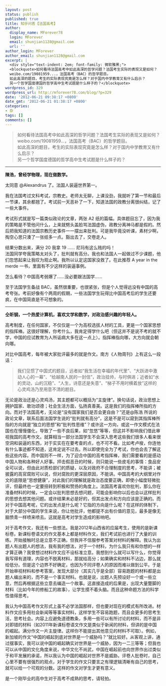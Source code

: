 ```yaml
---
layout: post
status: publish
published: true
title: 知乎问答【法国高考】
author:
  display_name: MForever78
  login: MForever
  email: shunjian1128@gmail.com
  url: ''
author_login: MForever
author_email: shunjian1128@gmail.com
excerpt: |
  <div style="text-indent: 2em; font-family: 微软雅黑;">
  <blockquote>如何看待法国高考中如此高深的哲学问题？法国考生实际的表现又是如何？
  weibo.com/19081959...，法国高考（BAC）的哲学题目。
  如此高深的题目，考生的实际表现究竟是怎么样？对于国内中学教育又有什么启示？
  另一个哲学国度德国的哲学高中生考试题是什么样子的？</blockquote>
wordpress_id: 329
wordpress_url: http://mforever78.com/blog/?p=329
date: '2012-06-21 09:38:17 +0800'
date_gmt: '2012-06-21 01:38:17 +0800'
categories:
- 杂
tags: []
comments: []
---
```


<blockquote><p>如何看待法国高考中如此高深的哲学问题？法国考生实际的表现又是如何？<br />
weibo.com/19081959...，法国高考（BAC）的哲学题目。<br />
如此高深的题目，考生的实际表现究竟是怎么样？对于国内中学教育又有什么启示？<br />
另一个哲学国度德国的哲学高中生考试题是什么样子的？</p></blockquote>
<p><a id="more"></a><a id="more-329"></a></p>
<hr />
<p><strong>陳浩，曾经学物理，现在做数学。</strong></p>
<p>太同意 @Alexandrus 了。法国人装逼世界第一。</p>
<p>我在法国考过文科考试，宗教史。老师太无聊，上课没劲，我就听了第一节和最后一节课，其余都翘了。考试前一天恶补了一下，知道法国的政教分离很纠结，记了一些大事件。</p>
<p>考试形式就是写一篇类似政论的文章，两张 A2 纸的篇幅。具体题目忘了，因为我的策略是不管他问什么，上来就劈头盖脸骂法国虚伪，政教分离神马都是假的。然后把我知道的法国宗教历史事件一一摆出来批判。可是我毕竟没听课，素材少啊，掏空心思只湊了一张纸多一点。豁出去了，交卷走人。</p>
<p>结果分数出来，满分 20 我拿 19 …… 尼玛有这么贱的吗！<br />
法国同学夸我策略太对头了，批判就有高分。我也和法国人一起做过不少课题，他们忽悠起来让我叹为观止啊。我所以认定这国家没救了。在此推荐 A year in the merde 一书，里面有不少这样的装逼事例。</p>
<p>怎么看待？中国高考弱爆了……没必要跟法国学……</p>
<p>至于法国学生备战 BAC，虽然很重要，也很紧张，但是个人觉得远没有中国的高考夸张。考前好像有个两周的假期，一些法国学生玩得比中国高考后的学生还要疯，在中国简直是不可想象的。</p>
<hr />
<p><strong>仝昕钢，一个热爱计算机，喜欢文学和数学，对政治感兴趣的年轻人。 </strong></p>
<p>高考制度，在任何国家，不仅仅是一个为高校选拔人材的工具，更是一个国家思想的指挥棒。这很好理解，你考什么，我肯定得学什么吧（但这并不是说不考的就不学，中国的应试教育为人所诟病大多在这一点上）。指挥棒指向哪，大方向就会朝向哪。</p>
<p>对比中国高考，每年被大家批评最多的就是作文。南方《人物周刊》上有这么一段话：</p>
<blockquote><p>我们见惯了中国式的题目，远者如“我生活在幸福的年代里”、“大跃进中激动人心的一幕”、“给越南人民的一封信”，政治挂帅，与时俱进；近者如“水的灵动，山的沉稳”、“人生，诗意还是失意”、“梯子不用时横着放”这样的心灵鸡汤乃至用意不清的题目。</p></blockquote>
<p>无论是政治还是心灵鸡汤，其主题都可以概括为“主旋律”。换句话说，政治思想上拥护国家、歌功颂德；社会生活方面，弘扬真善美。这是我们的指挥棒所指的方向。而对于法国高考，无论是“没有国家我们是否会更自由？”还是@陈浩 所说的政论文章，联系后面法国学生说的“批判就有高分”，这是不是可以窥到其指挥棒所指的方向就是“独立的思想”和“批判性思维”？或许这一方向，或这一作文模式在法国也在慢慢僵化，导致了一些不良后果，如“忽悠”等等，但这并不影响我们借此审视我国的高考作文。就算相当一部分法国学生不会深入思考这些我们很多人看来很空洞和装逼的东西，对于实实在在要考查的点，也不可不看。比如考卢梭，你连他有什么事迹都不知道，这肯定说不过去。所以即使完全为了考试，你也会去了解这些这些内容。而中国则不一样，为了迎合中国的高考指挥棒，我们需要看的是感动中国人物和各种好人好事。抨击假恶丑的时候，则只能说一些皮毛的事情：食品安全可以说，但由此对质检部们的质疑，以及对政府不合理制度的思考，不能讲；被披露的高官腐败可以说，但对腐败的更深层原因，不能讲。中国高考的大纲里对作文的底限是“思想健康”，对此我们的理解就是政治态度要正确，即使小幅度轻微批评，但最终也一定要扭转到积极和赞扬的角度上。法国高考喜欢你批判，那么你在准备材料的时候，一定会以批判思想去想问题，可能会影响你以后也会以这样批判的思想去想其他问题。或许结果未必是好的，但其出发点和方向应该是正确的。而对于中国高考呢，它的出发点是什么呢？它指的方向是什么呢？在这样的体制下，对于大部分中国的学生来说，你让他批评，他都提不出有价值的意见，最多是像无脑愤青一样喷来喷去。这就是高考对学生造成的影响吧。</p>
<p>对于高考作文，我还有一些想法。我是2012年山西省的应届考生，使用的是新课标卷。新课标卷语文的作文基本上都是材料作文，我们考试前也进行了大量的训练。开始接触时总是立意不正确，但我并不信服参考答案对材料的解释。我认为出题人有出题人的想法，我有我的想法，对于一个材料，为什么我只有和你想的一样才算正确？我曾想过材料作文应不设标准立意。我想到什么就可以写什么，你觉得我写得有道理，内容也不脱离材料，那就给高分；如果确实和材料不沾边，那么就给低分。但是这个边界不好确定，也因为不同评卷人的原因而难以做到公平。于是开始审视材料和参考答案，发现大部分（其实几乎是全部）容易跑题的材料都是出题人编出来的，而不是一个事实材料。也就是说，出题人先预设好一个或一些立意，然后再根据这些立意去编造一个故事。这直接造成的后果是，出现大量蹩脚的材料（比如今年的修船工的故事），让学生摸不着头脑。而且这种命题方法的科学性值得思考。</p>
<p>我认为中国高考作文形式上虽不必学法国那样，但也要对现在的模式有所改进。材料作文应多用社会新闻等等事实材料，这样学生不容易跑题，而且会更多的思考生活，思考社会。内容上应避免道德教条，多用一些可以有所讨论的材料，而不是非对即错的材料（如2011年新课标卷语文作文是类似于新闻的材料，但讲的是中国的崛起。满分作文一片主旋律。这样你不能提出其他意见的材料不可取）。例如，新加坡的作文“中国的崛起到底对世界是一个威胁吗？”就比较好。从客观上讲，通过摆事实，我可以说中国的崛起确实对世界是一个威胁，因为一二三等等；但我也可以从中国的文化角度来说，中华文化不尚武，中国在崛起前也向世界作出过类似于和平发展的承诺，所以我认为中国的崛起对世界不是威胁。评卷人批卷时，自己心里不要有很强烈的观点，对于学生的作文只要言之有理逻辑清晰有自己的思考，就可以给一个可观的分数。这样的作文对学生才更有意义。</p>
<p>是一个刚毕业的高中生对于高考不成熟的思考，请轻拍。</p>

